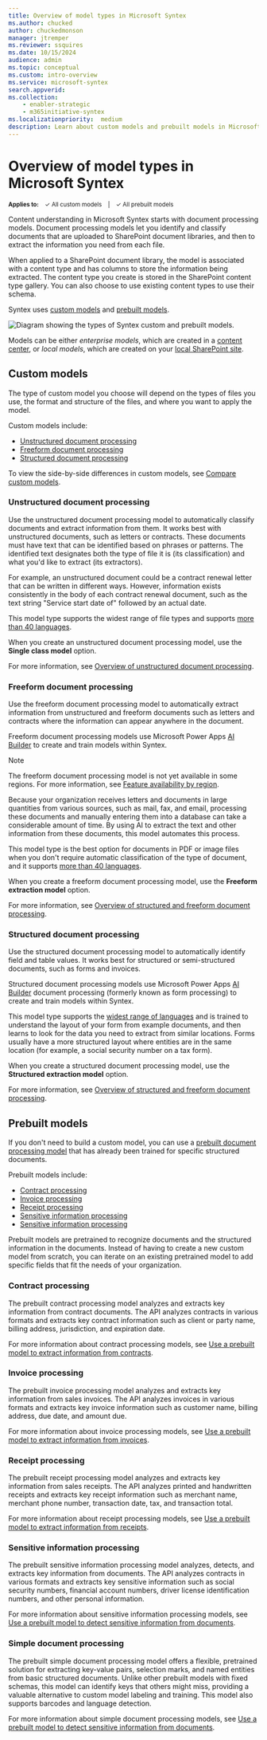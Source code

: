 ```yaml
---
title: Overview of model types in Microsoft Syntex
ms.author: chucked
author: chuckedmonson
manager: jtremper
ms.reviewer: ssquires
ms.date: 10/15/2024
audience: admin
ms.topic: conceptual
ms.custom: intro-overview
ms.service: microsoft-syntex
search.appverid: 
ms.collection: 
    - enabler-strategic
    - m365initiative-syntex
ms.localizationpriority:  medium
description: Learn about custom models and prebuilt models in Microsoft Syntex.
---
```


# Overview of model types in Microsoft Syntex

<sup>**Applies to:**  &ensp; &#10003; All custom models &ensp; | &ensp; &#10003; All prebuilt models</sup>

<!---</br>

> [!VIDEO https://www.microsoft.com/videoplayer/embed/RE4GJXS] 

</br>--->

Content understanding in Microsoft Syntex starts with document processing models. Document processing models let you identify and classify documents that are uploaded to SharePoint document libraries, and then to extract the information you need from each file.

When applied to a SharePoint document library, the model is associated with a content type and has columns to store the information being extracted. The content type you create is stored in the SharePoint content type gallery. You can also choose to use existing content types to use their schema.

Syntex uses [custom models](#custom-models) and [prebuilt models](#prebuilt-models). 

![Diagram showing the types of Syntex custom and prebuilt models.](../media/content-understanding/syntex-model-types-diagram-4.png)

Models can be either *enterprise models*, which are created in a [content center](create-a-content-center.md), or *local models*, which are created on your [local SharePoint site](create-local-model.md).

## Custom models

The type of custom model you choose will depend on the types of files you use, the format and structure of the files, and where you want to apply the model.

Custom models include:

- [Unstructured document processing](#unstructured-document-processing)
- [Freeform document processing](#freeform-document-processing)
- [Structured document processing](#structured-document-processing)

To view the side-by-side differences in custom models, see [Compare custom models](./difference-between-document-understanding-and-form-processing-model.md).
<!---
When you create a custom model, you'll select the training method associated with the model type. For example, if you want to create an unstructured document processing model, on the **Options for model creation** page where you create a model, you'll choose the **Single class model** option. The following table shows the training method associated with each custom model type.

|Unstructured<br> document processing  |Freeform<br> document processing  |Structured<br> document processing  |
|---------|---------|---------|
| ![Tile for teaching method.](../media/content-understanding/teaching-method-tile-2.png) | ![Tile for freeform seletion method.](../media/content-understanding/freeform-selection-method-tile-2.png) | ![Tile for layout method.](../media/content-understanding/layout-method-tile-2.png) |

> [!NOTE]
> To make the **Freeform selection method** and the **Layout method** options available to users, they first must be configured in the Microsoft 365 admin center.
--->
### Unstructured document processing

Use the unstructured document processing model to automatically classify documents and extract information from them. It works best with unstructured documents, such as letters or contracts. These documents must have text that can be identified based on phrases or patterns. The identified text designates both the type of file it is (its classification) and what you'd like to extract (its extractors).

For example, an unstructured document could be a contract renewal letter that can be written in different ways. However, information exists consistently in the body of each contract renewal document, such as the text string "Service start date of" followed by an actual date.

This model type supports the widest range of file types and supports [more than 40 languages](/ai-builder/form-processing-model-requirements#model-for-unstructured-and-free-form-documents).

When you create an unstructured document processing model, use the **Single class model** option.

For more information, see [Overview of unstructured document processing](document-understanding-overview.md).

### Freeform document processing

Use the freeform document processing model to automatically extract information from unstructured and freeform documents such as letters and contracts where the information can appear anywhere in the document.

Freeform document processing models use Microsoft Power Apps [AI Builder](/ai-builder/form-processing-model-overview) to create and train models within Syntex. 

> [!NOTE]
> The freeform document processing model is not yet available in some regions. For more information, see [Feature availability by region](/ai-builder/availability-region).

Because your organization receives letters and documents in large quantities from various sources, such as mail, fax, and email, processing these documents and manually entering them into a database can take a considerable amount of time. By using AI to extract the text and other information from these documents, this model automates this process.

This model type is the best option for documents in PDF or image files when you don't require automatic classification of the type of document, and it supports [more than 40 languages](/ai-builder/form-processing-model-requirements#model-for-unstructured-and-free-form-documents).

When you create a freeform document processing model, use the **Freeform extraction model** option.

For more information, see [Overview of structured and freeform document processing](form-processing-overview.md).

### Structured document processing

Use the structured document processing model to automatically identify field and table values. It works best for structured or semi-structured documents, such as forms and invoices.

Structured document processing models use Microsoft Power Apps [AI Builder](/ai-builder/form-processing-model-overview) document processing (formerly known as form processing) to create and train models within Syntex. 

This model type supports the [widest range of languages](/ai-builder/form-processing-model-requirements#model-for-structured-and-semi-structured-documents) and is trained to understand the layout of your form from example documents, and then learns to look for the data you need to extract from similar locations. Forms usually have a more structured layout where entities are in the same location (for example, a social security number on a tax form).

When you create a structured document processing model, use the **Structured extraction model** option.

For more information, see [Overview of structured and freeform document processing](form-processing-overview.md).

## Prebuilt models

If you don't need to build a custom model, you can use a [prebuilt document processing model](prebuilt-overview.md) that has already been trained for specific structured documents.

Prebuilt models include:

- [Contract processing](#contract-processing)
- [Invoice processing](#invoice-processing)
- [Receipt processing](#receipt-processing)
- [Sensitive information processing](#sensitive-information-processing)
- [Sensitive information processing](#simple-document-processing)
<!---
![Screenshot of the Options for model creation page showing the prebuilt model options.](../media/content-understanding/build-a-prebuilt-model-section.png)
--->
Prebuilt models are pretrained to recognize documents and the structured information in the documents. Instead of having to create a new custom model from scratch, you can iterate on an existing pretrained model to add specific fields that fit the needs of your organization.

### Contract processing

The prebuilt contract processing model analyzes and extracts key information from contract documents. The API analyzes contracts in various formats and extracts key contract information such as client or party name, billing address, jurisdiction, and expiration date.

For more information about contract processing models, see [Use a prebuilt model to extract information from contracts](prebuilt-model-contract.md).

### Invoice processing

The prebuilt invoice processing model analyzes and extracts key information from sales invoices. The API analyzes invoices in various formats and extracts key invoice information such as customer name, billing address, due date, and amount due.

For more information about invoice processing models, see [Use a prebuilt model to extract information from invoices](prebuilt-model-invoice.md).

### Receipt processing

The prebuilt receipt processing model analyzes and extracts key information from sales receipts. The API analyzes printed and handwritten receipts and extracts key receipt information such as merchant name, merchant phone number, transaction date, tax, and transaction total.

For more information about receipt processing models, see [Use a prebuilt model to extract information from receipts](prebuilt-model-receipt.md).

### Sensitive information processing

The prebuilt sensitive information processing model analyzes, detects, and extracts key information from documents. The API analyzes contracts in various formats and extracts key sensitive information such as social security numbers, financial account numbers, driver license identification numbers, and other personal information.

For more information about sensitive information processing models, see [Use a prebuilt model to detect sensitive information from documents](prebuilt-model-sensitive-info.md).

### Simple document processing

The prebuilt simple document processing model offers a flexible, pretrained solution for extracting key-value pairs, selection marks, and named entities from basic structured documents. Unlike other prebuilt models with fixed schemas, this model can identify keys that others might miss, providing a valuable alternative to custom model labeling and training. This model also supports barcodes and language detection.

For more information about simple document processing models, see [Use a prebuilt model to detect sensitive information from documents](prebuilt-model-simple.md).
